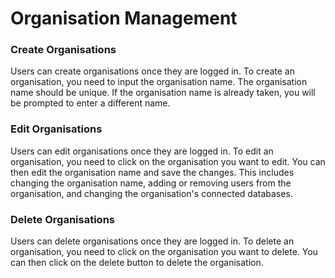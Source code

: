 # Organisation Management

### Create Organisations
Users can create organisations once they are logged in. To create an organisation, you need to input the organisation name. The organisation name should be unique. If the organisation name is already taken, you will be prompted to enter a different name.

### Edit Organisations
Users can edit organisations once they are logged in. To edit an organisation, you need to click on the organisation you want to edit. You can then edit the organisation name and save the changes. This includes changing the organisation name, adding or removing users from the organisation, and changing the organisation's connected databases.

### Delete Organisations
Users can delete organisations once they are logged in. To delete an organisation, you need to click on the organisation you want to delete. You can then click on the delete button to delete the organisation.